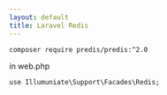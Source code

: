 ```yaml
---
layout: default
title: Laravel Redis
---
```


```
composer require predis/predis:^2.0
```
  
in web.php

```
use Illumuniate\Support\Facades\Redis;
```